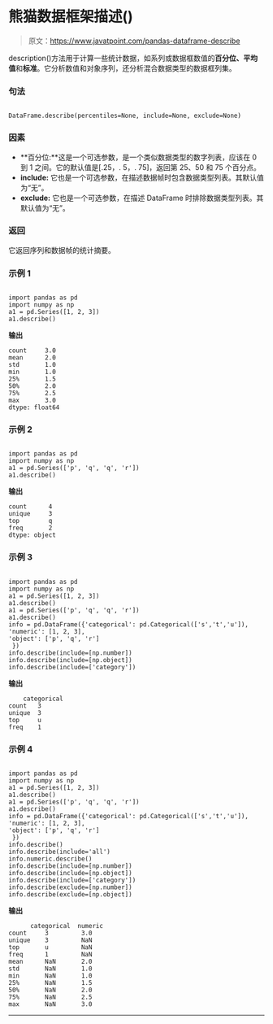 # 熊猫数据框架描述()

> 原文：<https://www.javatpoint.com/pandas-dataframe-describe>

description()方法用于计算一些统计数据，如系列或数据框数值的**百分位、平均值**和**标准**。它分析数值和对象序列，还分析混合数据类型的数据框列集。

### 句法

```

DataFrame.describe(percentiles=None, include=None, exclude=None)

```

### 因素

*   **百分位:**这是一个可选参数，是一个类似数据类型的数字列表，应该在 0 到 1 之间。它的默认值是[.25，. 5，. 75]，返回第 25、50 和 75 个百分点。
*   **include:** 它也是一个可选参数，在描述数据帧时包含数据类型列表。其默认值为“无”。
*   **exclude:** 它也是一个可选参数，在描述 DataFrame 时排除数据类型列表。其默认值为“无”。

### 返回

它返回序列和数据帧的统计摘要。

### 示例 1

```

import pandas as pd
import numpy as np
a1 = pd.Series([1, 2, 3])
a1.describe()

```

**输出**

```
count     3.0
mean      2.0
std       1.0
min       1.0
25%       1.5
50%       2.0
75%       2.5
max       3.0
dtype: float64

```

### 示例 2

```

import pandas as pd
import numpy as np
a1 = pd.Series(['p', 'q', 'q', 'r'])
a1.describe()

```

**输出**

```
count      4
unique     3
top        q
freq       2
dtype: object

```

### 示例 3

```

import pandas as pd
import numpy as np
a1 = pd.Series([1, 2, 3])
a1.describe()
a1 = pd.Series(['p', 'q', 'q', 'r'])
a1.describe()
info = pd.DataFrame({'categorical': pd.Categorical(['s','t','u']),
'numeric': [1, 2, 3],
'object': ['p', 'q', 'r']
 })
info.describe(include=[np.number])
info.describe(include=[np.object])
info.describe(include=['category'])

```

**输出**

```
	categorical
count	3
unique	3
top     u
freq	1

```

### 示例 4

```

import pandas as pd
import numpy as np
a1 = pd.Series([1, 2, 3])
a1.describe()
a1 = pd.Series(['p', 'q', 'q', 'r'])
a1.describe()
info = pd.DataFrame({'categorical': pd.Categorical(['s','t','u']),
'numeric': [1, 2, 3],
'object': ['p', 'q', 'r']
 })
info.describe()
info.describe(include='all')
info.numeric.describe()
info.describe(include=[np.number])
info.describe(include=[np.object])
info.describe(include=['category'])
info.describe(exclude=[np.number])
info.describe(exclude=[np.object])

```

**输出**

```
      categorical  numeric
count     3         3.0
unique    3         NaN
top       u         NaN
freq      1         NaN
mean      NaN       2.0
std       NaN       1.0
min       NaN       1.0
25%       NaN       1.5
50%       NaN       2.0
75%       NaN       2.5
max       NaN       3.0

```

* * *
